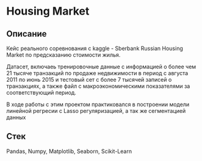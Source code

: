 # Housing Market

## Описание
Кейс реального соревнования с kaggle - Sberbank Russian Housing Market по предсказанию стоимости жилья.

Датасет, включаеь тренировочные данные с информацией о более чем 21 тысяче транзакций по продаже недвижимости в период с августа 2011 по июнь 2015 и тестовый сет с более 7 тысячей записей о транзакциях, а также файл с макроэкономическими показателями за соответствующий период.

В ходе работы с этим проектом практиковался в построении модели линейной регресии с Lasso регуляризацией, а так же сегментацией данных

## Стек
Pandas, Numpy, Matplotlib, Seaborn, Scikit-Learn

